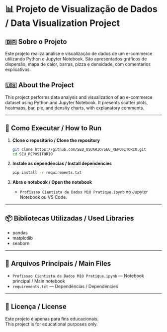 # 📊 Projeto de Visualização de Dados / Data Visualization Project

## 🇧🇷 Sobre o Projeto
Este projeto realiza análise e visualização de dados de um e-commerce utilizando Python e Jupyter Notebook. São apresentados gráficos de dispersão, mapa de calor, barras, pizza e densidade, com comentários explicativos.

## 🇺🇸 About the Project
This project performs data analysis and visualization of an e-commerce dataset using Python and Jupyter Notebook. It presents scatter plots, heatmaps, bar, pie, and density charts, with explanatory comments.

---

## 🚀 Como Executar / How to Run

1. **Clone o repositório / Clone the repository**
   ```sh
   git clone https://github.com/SEU_USUARIO/SEU_REPOSITORIO.git
   cd SEU_REPOSITORIO
   ```

2. **Instale as dependências / Install dependencies**
   ```sh
   pip install -r requirements.txt
   ```

3. **Abra o notebook / Open the notebook**
   - `Profissao Cientista de Dados M10 Pratique.ipynb` no Jupyter Notebook ou VS Code.

---

## 📦 Bibliotecas Utilizadas / Used Libraries

- pandas
- matplotlib
- seaborn

---

## 📁 Arquivos Principais / Main Files

- `Profissao Cientista de Dados M10 Pratique.ipynb` — Notebook principal / Main notebook
- `requirements.txt` — Dependências / Dependencies

---

## 📝 Licença / License

Este projeto é apenas para fins educacionais.  
This project is for educational purposes only.